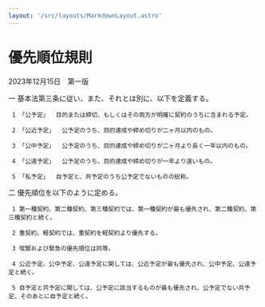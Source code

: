 ```yaml
---
layout: '/src/layouts/MarkdownLayout.astro'
---
```


# 優先順位規則

2023年12月15日　第一版

一  基本法第三条に従い、また、それとは別に、以下を定義する。

     1 「公予定」  目的または締切、もしくはその両方が明確に契約のうちに含まれる予定。
     
     2 「公近予定」  公予定のうち、目的達成や締め切りが二ヶ月以内のもの。
     
     3 「公中予定」  公予定のうち、目的達成や締め切りが二ヶ月より長く一年以内のもの。
     
     4 「公遠予定」  公予定のうち、目的達成や締め切りが一年より遠いもの。
     
     5 「私予定」  自予定と、共予定のうち公予定でないものの総称。

二 優先順位を以下のように定める。

     1 第一種契約、第二種契約、第三種契約では、第一種契約が最も優先され、第二種契約、第三種契約と続く。
     
     2 重契約、軽契約では、重契約を軽契約より優先する。
     
     3 喫緊および緊急の優先順位は同等。
     
     4 公近予定、公中予定、公遠予定に関しては、公近予定が最も優先され、公中予定、公遠予定と続く。
     
     5 自予定と共予定に関しては、公予定に該当するものが最も優先され、公予定でない共予定、そのあとに自予定と続く。

